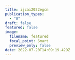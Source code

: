 ```yaml
---
title: ijcai2022egcn
publication_types:
  - "0"
draft: false
featured: false
image:
  filename: featured
  focal_point: Smart
  preview_only: false
date: 2022-07-20T14:09:19.429Z
---
```

